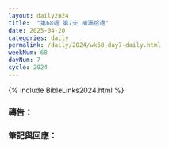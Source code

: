 ```yaml
---
layout: daily2024
title:  "第68週 第7天 補漏拾遺"
date: 2025-04-20
categories: daily
permalink: /daily/2024/wk68-day7-daily.html
weekNum: 68
dayNum: 7
cycle: 2024
---
```


{% include BibleLinks2024.html %}

### 禱告：

### 筆記與回應：
